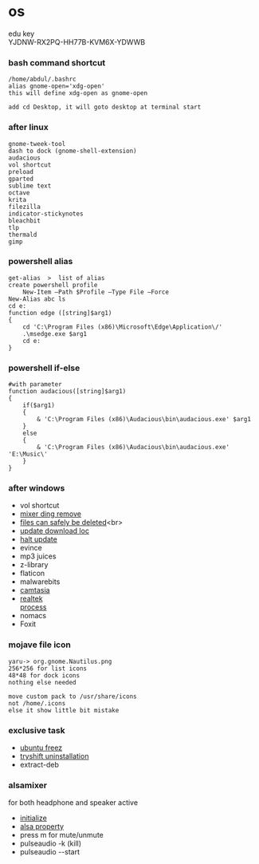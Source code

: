 # os
edu key <br>
YJDNW-RX2PQ-HH77B-KVM6X-YDWWB 


### bash command shortcut 
    /home/abdul/.bashrc
    alias gnome-open='xdg-open'
    this will define xdg-open as gnome-open

    add cd Desktop, it will goto desktop at terminal start

### after linux
    gnome-tweek-tool
    dash to dock (gnome-shell-extension)
    audacious
    vol shortcut
    preload
    gparted
    sublime text
    octave
    krita
    filezilla
    indicator-stickynotes
    bleachbit
    tlp
    thermald
    gimp

### powershell alias
    get-alias  >  list of alias 
    create powershell profile
        New-Item –Path $Profile –Type File –Force
    New-Alias abc ls
    cd e:
    function edge ([string]$arg1) 
    {
        cd 'C:\Program Files (x86)\Microsoft\Edge\Application\/'
        .\msedge.exe $arg1
        cd e:
    }
    
### powershell if-else

	#with parameter
	function audacious([string]$arg1)
	{
		if($arg1)
		{
			& 'C:\Program Files (x86)\Audacious\bin\audacious.exe' $arg1
		}
		else
		{
			& 'C:\Program Files (x86)\Audacious\bin\audacious.exe' 'E:\Music\'
		}
	}


### after windows
* vol shortcut<br>
* [mixer ding remove](https://www.youtube.com/watch?v=TC5q4vRplCs)<br>
* [files can safely be deleted](https://thegeekpage.com/files-can-safely-delete-windows-10-save-space/#:~:text=It%20is%20completely%20safe%20delete%20the%20contents%20of,keyboard.%20A%20dialog%20box%20will%20ask%20for%20permission.)<br>
* [update download loc](https://www.technig.com/delete-windows-10-update-files/#:~:text=1%20Open%20your%20File%20Explorer%20%28%20This%20PC,files%20and%20temporary%20files.%20...%20More%20items...%20)<br>
* [halt update](https://www.youtube.com/watch?v=QmtGJ5UhlME)<br>
* evince<br>
* mp3 juices<br>
* z-library<br>
* flaticon<br>
* malwarebits<br>
* [camtasia](https://drive.google.com/drive/folders/1YFHrhBFyOHRx-qcuxdN46YYASGmXjHHz)<br>
* [realtek](https://drive.google.com/drive/folders/1YFHrhBFyOHRx-qcuxdN46YYASGmXjHHz)<br>
  [process](https://youtu.be/Sy3rH0s3-Ek)<br>
* nomacs<br>
* Foxit <br>

### mojave file icon
    yaru-> org.gnome.Nautilus.png
    256*256 for list icons
    48*48 for dock icons
    nothing else needed
    
    move custom pack to /usr/share/icons
    not /home/.icons
    else it show little bit mistake

### exclusive task
* [ubuntu freez](https://askubuntu.com/questions/4408/what-should-i-do-when-ubuntu-freezes)
* [tryshift uninstallation](https://support.tryshift.com/kb/article/194-how-to-uninstall-shift/)
* extract-deb


### alsamixer 
for both headphone and speaker active <br>
* [initialize](https://itectec.com/ubuntu/ubuntu-how-to-switch-between-headphones-and-speakers-without-unplugging-headphones/)<br>
* [alsa property](https://wiki.ubuntu.com/Audio/Alsamixer)
* press m for mute/unmute
* pulseaudio -k (kill)
* pulseaudio --start
